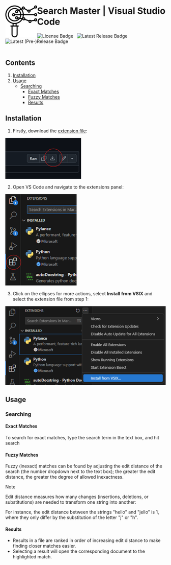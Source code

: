 <h1>
	<picture>
	  <source media="(prefers-color-scheme: dark)" srcset="./media/icons/research-svgrepo-com-white.svg">
	  <img width="100" align="left" alt="Search Master Logo" src="./media/icons/research-svgrepo-com.svg">
	</picture>
	Search Master | Visual Studio Code
	<br>
</h1>
<span>
	<img alt = "License Badge" src = "https://img.shields.io/github/license/VSCode-Fuzzy-Search/SearchMaster?style=flat-square" />
	&nbsp; <img alt = "Latest Release Badge" src = "https://img.shields.io/github/v/release/VSCode-Fuzzy-Search/SearchMaster?style=flat-square" />
	&nbsp; <img alt = "Latest (Pre-)Release Badge" src = "https://img.shields.io/github/v/release/VSCode-Fuzzy-Search/SearchMaster?style=flat-square&include_prereleases" />
</span><br><br>

## Contents
1. [Installation](#installation)
2. [Usage](#usage)
	- [Searching](#searching)
		- [Exact Matches](#exact-matches)
		- [Fuzzy Matches](#fuzzy-matches)
		- [Results](#results)

## Installation
<!-- The link below should be updated if the extension file name changes -->
1. Firstly, download the [extension file](./search-master-0.0.1.vsix):

![](./readme-assets/image.png)

2. Open VS Code and navigate to the extensions panel:

![](./readme-assets/image2.png)

3. Click on the ellipses for more actions, select __Install from VSIX__ and select the extension file from step 1:

![](./readme-assets/image3.png)

## Usage

### Searching

#### Exact Matches
To search for exact matches, type the search term in the text box, and hit search

#### Fuzzy Matches
Fuzzy (inexact) matches can be found by adjusting the edit distance of the search (the number dropdown next to the text box); the greater the edit distance, the greater the degree of allowed inexactness.

> [!NOTE]
> Edit distance measures how many changes (insertions, deletions, or substitutions) are needed to transform one string into another:
>
> For instance, the edit distance between the strings "hello" and "jello" is 1, where they only differ by the substitution of the letter "j" or "h".

#### Results
- Results in a file are ranked in order of increasing edit distance to make finding closer matches easier.
- Selecting a result will open the corresponding document to the highlighted match.
